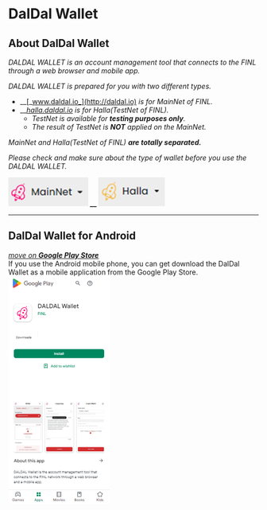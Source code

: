 # DalDal Wallet

## About DalDal Wallet

_DALDAL WALLET is an account management tool that connects to the FINL through a web browser and mobile app._

_DALDAL WALLET is prepared for you with two different types._

* __[_www.daldal.io_](http://daldal.io) _is for MainNet of FINL._
* __[_halla.daldal.io_](http://halla.daldal.io) _is for Halla(TestNet of FINL)._
  * _TestNet is available for **testing purposes only**._
  * _The result of TestNet is **NOT** applied on the MainNet._

_MainNet and Halla(TestNet of FINL) **are totally separated.**_

_Please check and make sure about the type of wallet before you use the DALDAL WALLET._

__![](<../../../../.gitbook/assets/daldal-wallet/daldal_bi_main.png>)  __  ![](<../../../../.gitbook/assets/daldal-wallet/daldal_bi_halla.png>)__

<hr>

## DalDal Wallet for Android
[_move on **Google Play Store**_](https://play.google.com/store/apps/details?id=io.daldal.www.twa)
<br>
If you use the Android mobile phone, you can get download the DalDal Wallet as a mobile application from the Google Play Store.
<br>
![](<../../../../.gitbook/assets/daldal-wallet/ddw_android.PNG>)